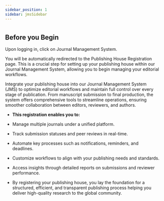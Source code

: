 ```yaml
---
sidebar_position: 1
sidebar: jmsSidebar
---
```


#

## **Before you Begin**

Upon logging in, click on Journal Management System.

You will be automatically redirected to the Publishing House Registration page. This is a crucial step for setting up your publishing house within our Journal Management System, allowing you to begin managing your editorial workflows.

Integrate your publishing house into our Journal Management System (JMS) to optimize editorial workflows and maintain full control over every stage of publication. From manuscript submission to final production, the system offers comprehensive tools to streamline operations, ensuring smoother collaboration between editors, reviewers, and authors.

- **This registration enables you to:**

- Manage multiple journals under a unified platform.

- Track submission statuses and peer reviews in real-time.

- Automate key processes such as notifications, reminders, and deadlines.

- Customize workflows to align with your publishing needs and standards.

- Access insights through detailed reports on submissions and reviewer performance.

- By registering your publishing house, you lay the foundation for a structured, efficient, and transparent publishing process helping you deliver high-quality research to the global community.
